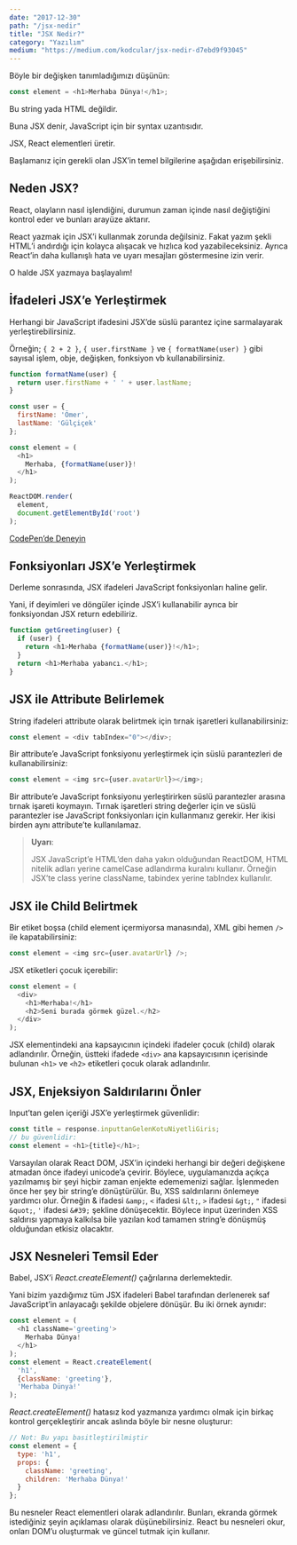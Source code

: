 ```yaml
---
date: "2017-12-30"
path: "/jsx-nedir"
title: "JSX Nedir?"
category: "Yazılım"
medium: "https://medium.com/kodcular/jsx-nedir-d7ebd9f93045"
---
```


Böyle bir değişken tanımladığımızı düşünün:

```js
const element = <h1>Merhaba Dünya!</h1>;
```

Bu string yada HTML değildir.

Buna JSX denir, JavaScript için bir syntax uzantısıdır.

JSX, React elementleri üretir.

Başlamanız için gerekli olan JSX’in temel bilgilerine aşağıdan erişebilirsiniz.

## Neden JSX?

React, olayların nasıl işlendiğini, durumun zaman içinde nasıl değiştiğini kontrol eder ve bunları arayüze aktarır.

React yazmak için JSX’i kullanmak zorunda değilsiniz. Fakat yazım şekli HTML’i andırdığı için kolayca alışacak ve hızlıca kod yazabileceksiniz. Ayrıca React’in daha kullanışlı hata ve uyarı mesajları göstermesine izin verir.

O halde JSX yazmaya başlayalım!

## İfadeleri JSX’e Yerleştirmek

Herhangi bir JavaScript ifadesini JSX’de süslü parantez içine sarmalayarak yerleştirebilirsiniz.

Örneğin; `{ 2 + 2 }`, `{ user.firstName }` ve `{ formatName(user) }` gibi sayısal işlem, obje, değişken, fonksiyon vb kullanabilirsiniz.

```js
function formatName(user) {
  return user.firstName + ' ' + user.lastName;
}

const user = {
  firstName: 'Ömer',
  lastName: 'Gülçiçek'
};

const element = (
  <h1>
    Merhaba, {formatName(user)}!
  </h1>
);

ReactDOM.render(
  element,
  document.getElementById('root')
);
```

<a href="https://reactjs.org/redirect-to-codepen/introducing-jsx" target="_blank" rel="noopener noreferrer">CodePen’de Deneyin</a>

## Fonksiyonları JSX’e Yerleştirmek

Derleme sonrasında, JSX ifadeleri JavaScript fonksiyonları haline gelir.

Yani, if deyimleri ve döngüler içinde JSX’i kullanabilir ayrıca bir fonksiyondan JSX return edebiliriz.

```js
function getGreeting(user) {
  if (user) {
    return <h1>Merhaba {formatName(user)}!</h1>;
  }
  return <h1>Merhaba yabancı.</h1>;
}
```

## JSX ile Attribute Belirlemek

String ifadeleri attribute olarak belirtmek için tırnak işaretleri kullanabilirsiniz:

```js
const element = <div tabIndex="0"></div>;
```

Bir attribute’e JavaScript fonksiyonu yerleştirmek için süslü parantezleri de kullanabilirsiniz:

```js
const element = <img src={user.avatarUrl}></img>;
```

Bir attribute’e JavaScript fonksiyonu yerleştirirken süslü parantezler arasına tırnak işareti koymayın. Tırnak işaretleri string değerler için ve süslü parantezler ise JavaScript fonksiyonları için kullanmanız gerekir. Her ikisi birden aynı attribute’te kullanılamaz.

> **Uyarı**:
>
> JSX JavaScript’e HTML’den daha yakın olduğundan ReactDOM, HTML nitelik adları yerine camelCase adlandırma kuralını kullanır.
> Örneğin JSX’te class yerine className, tabindex yerine tabIndex kullanılır.

## JSX ile Child Belirtmek

Bir etiket boşsa (child element içermiyorsa manasında), XML gibi hemen `/>` ile kapatabilirsiniz:

```js
const element = <img src={user.avatarUrl} />;
```

JSX etiketleri çocuk içerebilir:

```js
const element = (
  <div>
    <h1>Merhaba!</h1>
    <h2>Seni burada görmek güzel.</h2>
  </div>
);
```

JSX elementindeki ana kapsayıcının içindeki ifadeler çocuk (child) olarak adlandırılır. Örneğin, üstteki ifadede `<div>` ana kapsayıcısının içerisinde bulunan `<h1>` ve `<h2>` etiketleri çocuk olarak adlandırılır.

## JSX, Enjeksiyon Saldırılarını Önler

Input’tan gelen içeriği JSX’e yerleştirmek güvenlidir:

```js
const title = response.inputtanGelenKotuNiyetliGiris;
// bu güvenlidir:
const element = <h1>{title}</h1>;
```

Varsayılan olarak React DOM, JSX’in içindeki herhangi bir değeri değişkene atmadan önce ifadeyi unicode’a çevirir. Böylece, uygulamanızda açıkça yazılmamış bir şeyi hiçbir zaman enjekte edememenizi sağlar. İşlenmeden önce her şey bir string’e dönüştürülür. Bu, XSS saldırılarını önlemeye yardımcı olur.
Örneğin & ifadesi `&amp;`, `<` ifadesi `&lt;`, `>` ifadesi `&gt;`, `"` ifadesi `&quot;`, `'` ifadesi `&#39;` şekline dönüşecektir. Böylece input üzerinden XSS saldırısı yapmaya kalkılsa bile yazılan kod tamamen string’e dönüşmüş olduğundan etkisiz olacaktır.

## JSX Nesneleri Temsil Eder

Babel, JSX’i *React.createElement()* çağrılarına derlemektedir.

Yani bizim yazdığımız tüm JSX ifadeleri Babel tarafından derlenerek saf JavaScript’in anlayacağı şekilde objelere dönüşür.
Bu iki örnek aynıdır:

```js
const element = (
  <h1 className='greeting'>
    Merhaba Dünya!
  </h1>
);
const element = React.createElement(
  'h1',
  {className: 'greeting'},
  'Merhaba Dünya!'
);
```

*React.createElement()* hatasız kod yazmanıza yardımcı olmak için birkaç kontrol gerçekleştirir ancak aslında böyle bir nesne oluşturur:

```js
// Not: Bu yapı basitleştirilmiştir
const element = {
  type: 'h1',
  props: {
    className: 'greeting',
    children: 'Merhaba Dünya!'
  }
};
```

Bu nesneler React elementleri olarak adlandırılır. Bunları, ekranda görmek istediğiniz şeyin açıklaması olarak düşünebilirsiniz. React bu nesneleri okur, onları DOM’u oluşturmak ve güncel tutmak için kullanır.